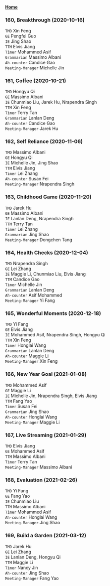 #### [Home](https://eshtmc.github.io/)  

### 160, Breakthrough (2020-10-16)         
`TMD` Xin Feng              
`GE`  Pengfei Guo          
`IE`  Jing Shao              
`TTM` Elvis Jiang     
`Timer` Mohammed Asif   
`Grammarian` Massimo Albani   
`Ah-counter` Candice Gao            
`Meeting-Manager` Michelle Jin        

### 161, Coffee (2020-10-21)         
`TMD` Hongyu Qi              
`GE`  Massimo Albani          
`IE`  Chunmiao Liu, Jarek Hu, Nrapendra Singh              
`TTM` Xin Feng     
`Timer` Terry Tan   
`Grammarian` Lanlan Deng   
`Ah-counter` Candice Gao            
`Meeting-Manager` Jarek Hu        

### 162, Self Reliance (2020-11-06)         
`TMD` Massimo Albani              
`GE`  Hongyu Qi          
`IE`  Michelle Jin, Jing Shao              
`TTM` Elvis Jiang     
`Timer` Lei Zhang      
`Ah-counter` Susan Fei            
`Meeting-Manager` Nrapendra Singh        

### 163, Childhood Game (2020-11-20)      
`TMD` Jarek Hu              
`GE`  Massimo Albani          
`IE`  Lanlan Deng, Nrapendra Singh              
`TTM` Terry Tan     
`Timer` Lei Zhang      
`Grammarian` Jing Shao                  
`Meeting-Manager` Dongchen Tang      

### 164, Health Checks (2020-12-04)     
`TMD` Nrapendra Singh              
`GE`  Lei Zhang          
`IE`  Maggie Li, Chunmiao Liu, Elvis Jiang              
`TTM` Candice Gao     
`Timer` Michelle Jin   
`Grammarian` Lanlan Deng   
`Ah-counter` Asif Mohammed            
`Meeting-Manager` Yi Fang        

### 165, Wonderful Moments (2020-12-18)      
`TMD` Yi Fang              
`GE`  Elvis Jiang          
`IE`  Mohammed Asif, Nrapendra Singh, Hongyu Qi              
`TTM` Xin Feng     
`Timer` Honglai Wang   
`Grammarian` Lanlan Deng   
`Ah-counter` Maggie Li            
`Meeting-Manager` Xin Feng        

### 166, New Year Goal (2021-01-08)       
`TMD` Mohammed Asif              
`GE`  Maggie Li          
`IE`  Michelle Jin, Nrapendra Singh, Elvis Jiang                     
`TTM` Fang Yao          
`Timer` Susan Fei               
`Grammarian` Jing Shao        
`Ah-counter` Honglai Wang            
`Meeting-Manager` Maggie Li        

### 167, Live Streaming (2021-01-29)       
`TMD` Elvis Jiang              
`GE`  Mohammed Asif                             
`TTM` Massimo Albani          
`Timer` Terry Tan               
`Meeting-Manager` Massimo Albani        

### 168, Evaluation (2021-02-26)       
`TMD` Yi Fang              
`GE`  Fang Yao          
`IE`  Chunmiao Liu                     
`TTM` Massimo Albani          
`Timer` Mohammed Asif               
`Ah-counter` Honglai Wang            
`Meeting-Manager` Jing Shao              

### 169, Build a Garden (2021-03-12)       
`TMD` Jarek Hu              
`GE`  Lei Zhang          
`IE`  Lanlan Deng, Hongyu Qi                     
`TTM` Maggie Li          
`Timer` Nancy Jin               
`Ah-counter` Jing Shao            
`Meeting-Manager` Fang Yao              